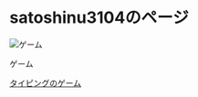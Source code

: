 # satoshinu3104のページ



<html>
	<body>
		<style>
.example {
  position: relative;
  }

.example p {
  position: absolute;
  top: 50%;
  left: 0%;
  -ms-transform: translate(-50%,-50%);
  -webkit-transform: translate(-50%,-50%);
  transform: translate(-50%,-50%);
  margin:0;
  padding:0;
  /*文字の装飾は省略*/
  }

.example img {
  width: 100%;
  }
		</style>
		<div class="game" >
			<img src="sample.jpg" alt="ゲーム">
			<p>
				ゲーム
			</p>
		</div>
		<a href="/typing_game" >タイピングのゲーム</a>
	</body>
</html>


